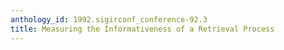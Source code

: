 ```yaml
---
anthology_id: 1992.sigirconf_conference-92.3
title: Measuring the Informativeness of a Retrieval Process
---
```

